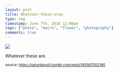 ```yaml
---
layout: post
title: Whatever-these-arep-
type: img
timestamp: June 7th, 2016 12:00pm
tags: ["photo", "macro", "flower", "photography"]
comments: true
---
```

<img src="https://saturdayxiii.github.io/media/145567052190.jpg"/>

Whatever these are.
 
  
<small>source: https://saturdayxiii.tumblr.com/post/145567052190</small>